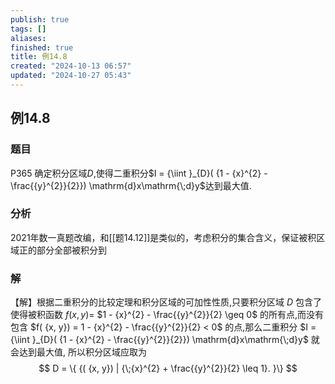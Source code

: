 ```yaml
---
publish: true
tags: []
aliases: 
finished: true
title: 例14.8
created: "2024-10-13 06:57"
updated: "2024-10-27 05:43"
---
```

## 例14.8
### 题目
P365 确定积分区域$D$,使得二重积分$I = {\iint }_{D}( {1 - {x}^{2} - \frac{{y}^{2}}{2}}) \mathrm{d}x\mathrm{\;d}y$达到最大值.
### 分析
2021年数一真题改编，和[[题14.12]]是类似的，考虑积分的集合含义，保证被积区域正的部分全部被积分到
### 解
【解】根据二重积分的比较定理和积分区域的可加性性质,只要积分区域 $D$ 包含了使得被积函数 $f( {x, y}) =$ $1 - {x}^{2} - \frac{{y}^{2}}{2} \geq 0$ 的所有点,而没有包含 $f( {x, y}) = 1 - {x}^{2} - \frac{{y}^{2}}{2} < 0$ 的点,那么二重积分 $I = {\iint }_{D}( {1 - {x}^{2} - \frac{{y}^{2}}{2}}) \mathrm{d}x\mathrm{\;d}y$ 就会达到最大值, 所以积分区域应取为
$$
D = \{ {( {x, y}) | {\;{x}^{2} + \frac{{y}^{2}}{2} \leq 1}. }\}
$$
